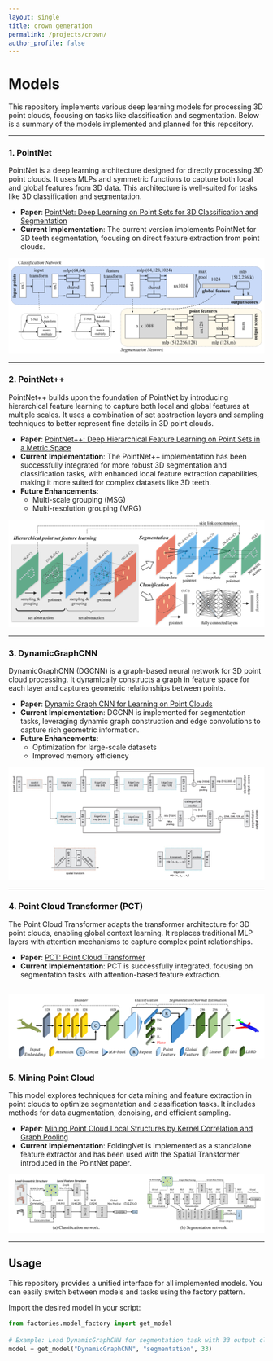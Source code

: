 ```yaml
---
layout: single
title: crown generation
permalink: /projects/crown/
author_profile: false
---
```


# Models

This repository implements various deep learning models for processing 3D point clouds, focusing on tasks like classification and segmentation. Below is a summary of the models implemented and planned for this repository.

---

### 1. PointNet
PointNet is a deep learning architecture designed for directly processing 3D point clouds. It uses MLPs and symmetric functions to capture both local and global features from 3D data. This architecture is well-suited for tasks like 3D classification and segmentation.

- **Paper**: [PointNet: Deep Learning on Point Sets for 3D Classification and Segmentation](https://arxiv.org/abs/1612.00593)
- **Current Implementation**: The current version implements PointNet for 3D teeth segmentation, focusing on direct feature extraction from point clouds.

![PointNet](/assets/3dmodel/PointNet/PointNet.png)

---

### 2. PointNet++
PointNet++ builds upon the foundation of PointNet by introducing hierarchical feature learning to capture both local and global features at multiple scales. It uses a combination of set abstraction layers and sampling techniques to better represent fine details in 3D point clouds.

- **Paper**: [PointNet++: Deep Hierarchical Feature Learning on Point Sets in a Metric Space](https://arxiv.org/abs/1706.02413)
- **Current Implementation**: The PointNet++ implementation has been successfully integrated for more robust 3D segmentation and classification tasks, with enhanced local feature extraction capabilities, making it more suited for complex datasets like 3D teeth.
- **Future Enhancements**:
  - Multi-scale grouping (MSG)
  - Multi-resolution grouping (MRG)

![PointNet++](/assets/3dmodel/PointNet/PointNetpp.png)

---

### 3. DynamicGraphCNN
DynamicGraphCNN (DGCNN) is a graph-based neural network for 3D point cloud processing. It dynamically constructs a graph in feature space for each layer and captures geometric relationships between points.

- **Paper**: [Dynamic Graph CNN for Learning on Point Clouds](https://arxiv.org/abs/1801.07829)
- **Current Implementation**: DGCNN is implemented for segmentation tasks, leveraging dynamic graph construction and edge convolutions to capture rich geometric information.
- **Future Enhancements**:
  - Optimization for large-scale datasets
  - Improved memory efficiency

![DynamicGraphCNN](/assets/3dmodel/Graphs/DynamicGraphCNN.png)

---

### 4. Point Cloud Transformer (PCT)
The Point Cloud Transformer adapts the transformer architecture for 3D point clouds, enabling global context learning. It replaces traditional MLP layers with attention mechanisms to capture complex point relationships.

- **Paper**: [PCT: Point Cloud Transformer](https://arxiv.org/abs/2012.09688)
- **Current Implementation**: PCT is successfully integrated, focusing on segmentation tasks with attention-based feature extraction.

![PCT](/assets/3dmodel/transformers/PCT/PCTArchitecture.png)
---

### 5. Mining Point Cloud
This model explores techniques for data mining and feature extraction in point clouds to optimize segmentation and classification tasks. It includes methods for data augmentation, denoising, and efficient sampling.

- **Paper**: [Mining Point Cloud Local Structures by Kernel Correlation and Graph Pooling](https://arxiv.org/pdf/1712.06760)
- **Current Implementation**: FoldingNet is implemented as a standalone feature extractor and has been used with the Spatial Transformer introduced in the PointNet paper.

![Mining Point Cloud](/assets/3dmodel/Graphs/MiningPointCloud.png)

---

## Usage  
This repository provides a unified interface for all implemented models. You can easily switch between models and tasks using the factory pattern.

Import the desired model in your script:  
```python  
from factories.model_factory import get_model

# Example: Load DynamicGraphCNN for segmentation task with 33 output classes
model = get_model("DynamicGraphCNN", "segmentation", 33)
